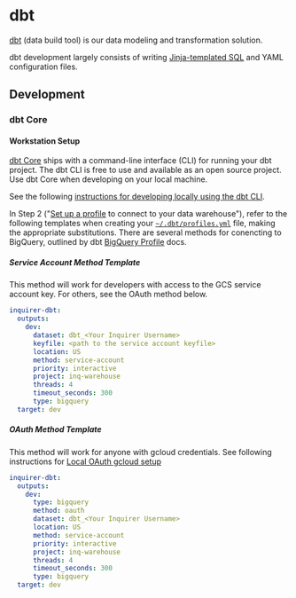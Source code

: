 # dbt

[dbt](https://docs.getdbt.com/docs/introduction) (data build tool) is our data modeling and transformation solution. 

dbt development largely consists of writing [Jinja-templated SQL](https://docs.getdbt.com/docs/building-a-dbt-project/jinja-macros/) and YAML configuration files.

## Development

### dbt Core 

#### Workstation Setup

[dbt Core](https://github.com/dbt-labs/dbt-core) ships with a command-line interface (CLI) for running your dbt project. The dbt CLI is free to use and available as an open source project. Use dbt Core when developing on your local machine.

See the following [instructions for developing locally using the dbt CLI](https://docs.getdbt.com/docs/introduction#developing-locally-with-the-command-line-interface-cli).

In Step 2 ("[Set up a profile](https://docs.getdbt.com/dbt-cli/configure-your-profile) to connect to your data warehouse"), refer to the following templates when creating your [`~/.dbt/profiles.yml`](https://docs.getdbt.com/reference/profiles.yml) file, making the appropriate substitutions. There are several methods for conencting to BigQuery, outlined by dbt [BigQuery Profile](https://docs.getdbt.com/reference/warehouse-profiles/bigquery-profile) docs.

##### Service Account Method Template
This method will work for developers with access to the GCS service account key. For others, see the OAuth method below.

```yaml
inquirer-dbt:
  outputs:
    dev:
      dataset: dbt_<Your Inquirer Username>
      keyfile: <path to the service account keyfile>
      location: US
      method: service-account
      priority: interactive
      project: inq-warehouse
      threads: 4
      timeout_seconds: 300
      type: bigquery
  target: dev
```

##### OAuth Method Template

This method will work for anyone with gcloud credentials. See following instructions for [Local OAuth gcloud setup](https://docs.getdbt.com/reference/warehouse-profiles/bigquery-profile#local-oauth-gcloud-setup)

```yaml
inquirer-dbt:
  outputs:
    dev:
      type: bigquery
      method: oauth
      dataset: dbt_<Your Inquirer Username>
      location: US
      method: service-account
      priority: interactive
      project: inq-warehouse
      threads: 4
      timeout_seconds: 300
      type: bigquery
  target: dev
```



